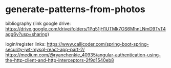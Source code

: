 # generate-patterns-from-photos

bibliography (link google drive: https://drive.google.com/drive/folders/1Pq51jH1UTMk7OS6MhnLNmD9TvT4agg6y?usp=sharing)

login/register links: 
  https://www.callicoder.com/spring-boot-spring-security-jwt-mysql-react-app-part-2/
  https://medium.com/@ryanchenkie_40935/angular-authentication-using-the-http-client-and-http-interceptors-2f9d1540eb8
  
